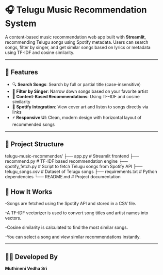 # 🎧 Telugu Music Recommendation System

A content-based music recommendation web app built with **Streamlit**, recommending Telugu songs using Spotify metadata. Users can search songs, filter by singer, and get similar songs based on lyrics or metadata using TF-IDF and cosine similarity.

---

## 🚀 Features

- 🔍 **Search Songs**: Search by full or partial title (case-insensitive)
- 🎤 **Filter by Singer**: Narrow down songs based on your favorite artist
- 🤖 **Content-Based Recommendations**: Using TF-IDF and cosine similarity
- 🎵 **Spotify Integration**: View cover art and listen to songs directly via links
- ⚡ **Responsive UI**: Clean, modern design with horizontal layout of recommended songs

---

## 📁 Project Structure

telugu-music-recommender/
├── app.py              # Streamlit frontend
├── recommend.py        # TF-IDF based recommendation engine
├── spotify_fetch.py    # Script to fetch Telugu songs from Spotify API
├── telugu_songs.csv    # Dataset of Telugu songs
├── requirements.txt    # Python dependencies
└── README.md           # Project documentation


## 🧠 How It Works
-Songs are fetched using the Spotify API and stored in a CSV file.

-A TF-IDF vectorizer is used to convert song titles and artist names into vectors.

-Cosine similarity is calculated to find the most similar songs.

-You can select a song and view similar recommendations instantly.

---
## 🧑‍💻 Developed By
**Muthineni Vedha Sri**

